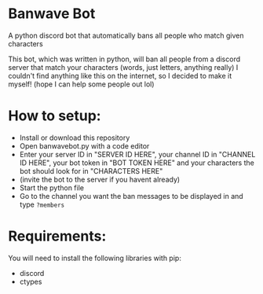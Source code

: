 # Banwave Bot
A python discord bot that automatically bans all people who match given characters

This bot, which was written in python, will ban all people from a discord server that match your characters (words, just letters, anything really)
I couldn't find anything like this on the internet, so I decided to make it myself! (hope I can help some people out lol)

# How to setup:
- Install or download this repository
- Open banwavebot.py with a code editor
- Enter your server ID in "SERVER ID HERE", your channel ID in "CHANNEL ID HERE", your bot token in "BOT TOKEN HERE" and your characters the bot should look for in "CHARACTERS HERE"
- (invite the bot to the server if you havent already)
- Start the python file
- Go to the channel you want the ban messages to be displayed in and type `?members`

# Requirements:
You will need to install the following libraries with pip:
- discord
- ctypes
